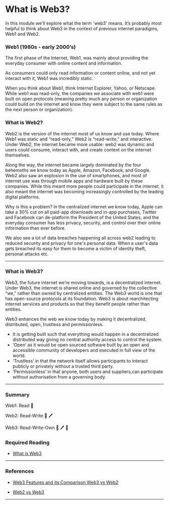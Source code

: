 # What is Web3?

In this module we'll explore what the term 'web3' means. It’s probably most helpful to think about Web3 in the context of previous internet paradigms, Web1 and Web2.

### Web1 (1980s - early 2000’s)

The first phase of the Internet, Web1, was mainly about providing the everyday consumer with online content and information.

As consumers could only read information or content online, and not yet interact with it, Web1 was incredibly static.

When you think about Web1, think Internet Explorer, Yahoo, or Netscape. While web1 was read-only, the companies we associate with web1 were built on open protocols (meaning pretty much any person or organization could build on the internet and know they were subject to the same rules as the next person or organization).

### What is Web2?

Web2 is the version of the internet most of us know and use today. Where Web1 was static and “read-only,” Web2 is “read-write,” and interactive. Under Web2, the internet became more usable: web2 was dynamic and users could consume, interact with, and create content on the internet themselves.

Along the way, the internet became largely dominated by the four behemoths we know today as Apple, Amazon, Facebook, and Google. Web2 also saw an explosion in the use of smartphones, and most of internet use was through mobile apps and hardware built by these companies. While this meant more people could participate in the internet, it also meant the internet was becoming increasingly controlled by the leading digital platforms.

Why is this a problem? In the centralized internet we know today, Apple can take a 30% cut on all paid-app downloads and in-app purchases, Twitter and Facebook can de-platform the President of the United States, and the everyday consumer has less privacy, security, and control over their online information than ever before.

<Quiz questionId="9f1f96dc-fa13-4d94-b977-6761b7c7ae69" />

We also see a lot of data breaches happening all across web2 leading to reduced security and privacy for one's personal data. When a user's data gets breached its easy for them to become a victim of identity theft, personal attacks etc.

<Quiz questionId="a722352d-2bce-488b-be7a-b2de8a5ca7b3" />

---

### What is Web3?

Web3, the future internet we’re moving towards, is a decentralized internet. Under Web3, the internet is shared online and governed by the collective “we,” rather than owned by centralized entities. The Web3 world is one that has open-source protocols at its foundation. Web3 is about rearchitecting internet services and products so that they benefit people rather than entities.

<Quiz questionId="1b4dba53-65b0-4f80-88c1-e4635fd470db" />

Web3 enhances the web we know today by making it decentralized, distributed, open, trustless and permissionless.

<Quiz questionId="b5bc3302-3659-43ad-bd8f-55b81ee9b1f5" />

- It is getting built such that everything would happen in a decentralized distributed way giving no central authority access to control the system.
- ‘Open’ as it would be open sourced software built by an open and accessible community of developers and executed in full view of the world.
- ‘Trustless’ in that the network itself allows participants to interact publicly or privately without a trusted third party.
- ‘Permissionless’ in that anyone, both users and suppliers,can participate without authorisation from a governing body.

<Quiz questionId="e4a38e72-1844-4334-9dd2-515a94ca001d" />

<Quiz questionId="002bc3df-37f2-4225-897b-b85e5bf19e8b" />

---

### Summary

Web1: Read 📖

Web2: Read-Write 📖 🖊️

Web3: Read-Write-Own 📖 🖊️ 🔑

<Quiz questionId="c4c29ddf-463a-429f-b074-178a0c8bff18" />

### Required Reading

- [What is Web3](https://www.freecodecamp.org/news/what-is-web3/)

<Quiz questionId="12d89490-ec5f-4599-9490-8cd3fdeef951" />

---

### References

- [Web3 Features and its Comparison Web3 vs Web2](https://www.xenonstack.com/blog/web3-features-and-challenges)

- [Web2 vs Web3](https://ethereum.org/en/developers/docs/web2-vs-web3/)

---

<SubmitQuiz />
